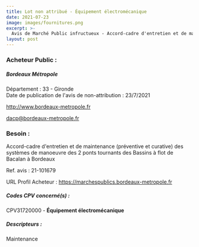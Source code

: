 ```yaml
---
title: Lot non attribué - Équipement électromécanique
date: 2021-07-23
image: images/fournitures.png
excerpt: >-
  Avis de Marché Public infructueux - Accord-cadre d'entretien et de maintenance (préventive et curative) des systèmes de manoeuvre des 2 ponts tournants des Bassins à flot de Bacalan à Bordeaux
layout: post
---
```


### Acheteur Public :
##### Bordeaux Métropole
Département : 33 - Gironde<br/>
Date de publication de l'avis de non-attribution : 23/7/2021


http://www.bordeaux-metropole.fr

dacp@bordeaux-metropole.fr


### Besoin :

Accord-cadre d'entretien et de maintenance (préventive et curative) des systèmes de manoeuvre des 2 ponts tournants des Bassins à flot de Bacalan à Bordeaux

Ref. avis : 21-101679

URL Profil Acheteur : https://marchespublics.bordeaux-metropole.fr

##### Codes CPV concerné(s) :
CPV31720000 - **Équipement électromécanique** <br/>

##### Descripteurs :
Maintenance <br/>
